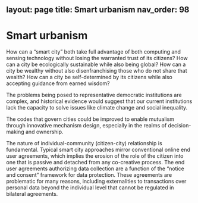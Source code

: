 layout: page
title: Smart urbanism
nav_order: 98
---

# Smart urbanism

How can a “smart city” both take full advantage of both computing and sensing technology without losing the warranted trust of its citizens? How can a city be ecologically sustainable while also being global? How can a city be wealthy without also disenfranchising those who do not share that wealth? How can a city be self-determined by its citizens while also accepting guidance from earned wisdom?

The problems being posed to representative democratic institutions are complex, and historical evidence would suggest that our current institutions lack the capacity to solve issues like climate change and social inequality.

The codes that govern cities could be improved to enable mutualism through innovative mechanism design, especially in the realms of decision-making and ownership.

The nature of individual-community (citizen-city) relationship is fundamental. Typical smart city approaches mirror conventional online end user agreements, which implies the erosion of the role of the citizen into one that is passive and detached from any co-creative process. The end user agreements authorizing data collection are a function of the “notice and consent” framework for data protection. These agreements are problematic for many reasons, including externalities to transactions over personal data beyond the individual level that cannot be regulated in bilateral agreements.
